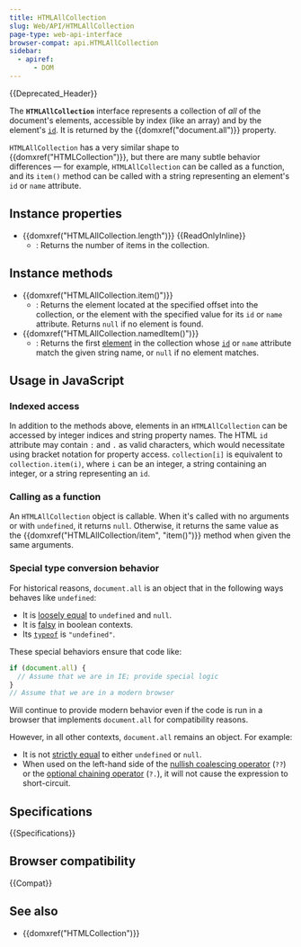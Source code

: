 ```yaml
---
title: HTMLAllCollection
slug: Web/API/HTMLAllCollection
page-type: web-api-interface
browser-compat: api.HTMLAllCollection
sidebar:
  - apiref:
      - DOM
---
```


{{Deprecated_Header}}

The **`HTMLAllCollection`** interface represents a collection of _all_ of the document's elements, accessible by index (like an array) and by the element's [`id`](/en-US/docs/Web/HTML/Reference/Global_attributes/id). It is returned by the {{domxref("document.all")}} property.

`HTMLAllCollection` has a very similar shape to {{domxref("HTMLCollection")}}, but there are many subtle behavior differences — for example, `HTMLAllCollection` can be called as a function, and its `item()` method can be called with a string representing an element's `id` or `name` attribute.

## Instance properties

- {{domxref("HTMLAllCollection.length")}} {{ReadOnlyInline}}
  - : Returns the number of items in the collection.

## Instance methods

- {{domxref("HTMLAllCollection.item()")}}
  - : Returns the element located at the specified offset into the collection, or the element with the specified value for its `id` or `name` attribute. Returns `null` if no element is found.
- {{domxref("HTMLAllCollection.namedItem()")}}
  - : Returns the first [element](/en-US/docs/Web/API/Element) in the collection whose [`id`](/en-US/docs/Web/HTML/Reference/Global_attributes/id) or `name` attribute match the given string name, or `null` if no element matches.

## Usage in JavaScript

### Indexed access

In addition to the methods above, elements in an `HTMLAllCollection` can be accessed by integer indices and string property names. The HTML `id` attribute may contain `:` and `.` as valid characters, which would necessitate using bracket notation for property access. `collection[i]` is equivalent to `collection.item(i)`, where `i` can be an integer, a string containing an integer, or a string representing an `id`.

### Calling as a function

An `HTMLAllCollection` object is callable. When it's called with no arguments or with `undefined`, it returns `null`. Otherwise, it returns the same value as the {{domxref("HTMLAllCollection/item", "item()")}} method when given the same arguments.

### Special type conversion behavior

For historical reasons, `document.all` is an object that in the following ways behaves like `undefined`:

- It is [loosely equal](/en-US/docs/Web/JavaScript/Reference/Operators/Equality) to `undefined` and `null`.
- It is [falsy](/en-US/docs/Glossary/Falsy) in boolean contexts.
- Its [`typeof`](/en-US/docs/Web/JavaScript/Reference/Operators/typeof) is `"undefined"`.

These special behaviors ensure that code like:

```js
if (document.all) {
  // Assume that we are in IE; provide special logic
}
// Assume that we are in a modern browser
```

Will continue to provide modern behavior even if the code is run in a browser that implements `document.all` for compatibility reasons.

However, in all other contexts, `document.all` remains an object. For example:

- It is not [strictly equal](/en-US/docs/Web/JavaScript/Reference/Operators/Strict_equality) to either `undefined` or `null`.
- When used on the left-hand side of the [nullish coalescing operator](/en-US/docs/Web/JavaScript/Reference/Operators/Nullish_coalescing) (`??`) or the [optional chaining operator](/en-US/docs/Web/JavaScript/Reference/Operators/Optional_chaining) (`?.`), it will not cause the expression to short-circuit.

## Specifications

{{Specifications}}

## Browser compatibility

{{Compat}}

## See also

- {{domxref("HTMLCollection")}}
